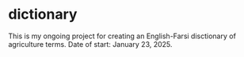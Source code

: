 # dictionary
This is my ongoing project for creating an English-Farsi disctionary of agriculture terms. Date of start: January 23, 2025.
